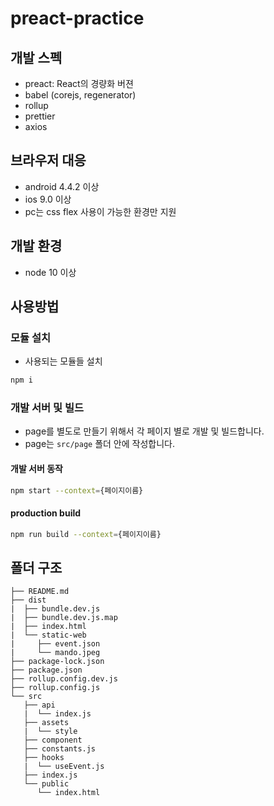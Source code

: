 # preact-practice

## 개발 스펙

- preact: React의 경량화 버젼
- babel (corejs, regenerator)
- rollup
- prettier
- axios


## 브라우저 대응

- android 4.4.2 이상
- ios 9.0 이상
- pc는 css flex 사용이 가능한 환경만 지원

## 개발 환경

- node 10 이상


## 사용방법

### 모듈 설치 

- 사용되는 모듈들 설치 

```bash
npm i
```

### 개발 서버 및 빌드

- page를 별도로 만들기 위해서 각 페이지 별로 개발 및 빌드합니다.
- page는 `src/page` 폴더 안에 작성합니다.

#### 개발 서버 동작

```bash
npm start --context={페이지이름}
```

#### production build

```bash
npm run build --context={페이지이름}
```

## 폴더 구조

```
├── README.md
├── dist
|  ├── bundle.dev.js
|  ├── bundle.dev.js.map
|  ├── index.html
|  └── static-web
|     ├── event.json
|     └── mando.jpeg
├── package-lock.json
├── package.json
├── rollup.config.dev.js
├── rollup.config.js
└── src
   ├── api
   |  └── index.js
   ├── assets
   |  └── style
   ├── component
   ├── constants.js
   ├── hooks
   |  └── useEvent.js
   ├── index.js
   └── public
      └── index.html
```
